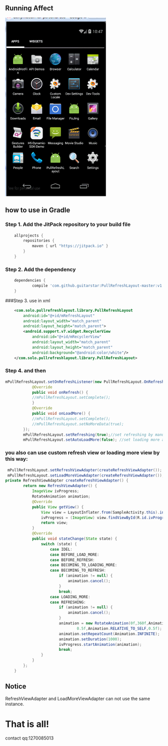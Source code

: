 ## Running Affect
![image](https://github.com/guitarstar/PullRefreshLayout-master/blob/master/screenshot/GIF.gif?raw=true)

## how to use in Gradle

### Step 1. Add the JitPack repository to your build file
```groovy
	allprojects {
		repositories {
			maven { url "https://jitpack.io" }
		}
	}
```
### Step 2. Add the dependency

```groovy
	dependencies {
	        compile 'com.github.guitarstar:PullRefreshLayout-master:v1.0.2'
	}
```
###Step 3. use in xml
```xml
    <com.solo.pullrefreshlayout.library.PullRefreshLayout
        android:id="@+id/mRefreshLayout"
        android:layout_width="match_parent"
        android:layout_height="match_parent">
        <android.support.v7.widget.RecyclerView
            android:id="@+id/mRecyclerView"
            android:layout_width="match_parent"
            android:layout_height="match_parent"
            android:background="@android:color/white"/>
    </com.solo.pullrefreshlayout.library.PullRefreshLayout>
```

### Step 4. and then
```java
mPullRefreshLayout.setOnRefreshListener(new PullRefreshLayout.OnRefreshListener() {
            @Override
            public void onRefresh() {
            //mPullRefreshLayout.setComplete();
            }
            @Override
            public void onLoadMore() {
            //mPullRefreshLayout.setComplete();
            //mPullRefreshLayout.setNoMoreData(true);
        });
        mPullRefreshLayout.setRefreshing(true);//set refreshing by manual
        mPullRefreshLayout.setAutoLoadMore(false); //set loading more auto
```
### you also can use custom refresh view or loading more view by this way:
```java
 mPullRefreshLayout.setRefreshViewAdapter(createRefreshViewAdapter());
 mPullRefreshLayout.setLoadMoreViewAdapter(createRefreshViewAdapter());
private RefreshViewAdapter createRefreshViewAdapter() {
        return new RefreshViewAdapter() {
            ImageView ivProgress;
            RotateAnimation animation;
            @Override
            public View getView() {
                View view = LayoutInflater.from(SampleActivity.this).inflate(R.layout.view_refresh , null);
                ivProgress = (ImageView) view.findViewById(R.id.ivProgress);
                return view;
            }
            @Override
            public void stateChange(State state) {
                switch (state) {
                    case IDEL:
                    case BEFORE_LOAD_MORE:
                    case BEFORE_REFRESH:
                    case BECOMING_TO_LOADING_MORE:
                    case BECOMING_TO_REFRESH:
                        if (animation != null) {
                            animation.cancel();
                        }
                        break;
                    case LOADING_MORE:
                    case REFRESHING:
                        if (animation != null) {
                            animation.cancel();
                        }
                        animation = new RotateAnimation(0f,360f,Animation.RELATIVE_TO_SELF,
                                0.5f,Animation.RELATIVE_TO_SELF,0.5f);
                        animation.setRepeatCount(Animation.INFINITE);
                        animation.setDuration(1000);
                        ivProgress.startAnimation(animation);
                        break;
                }
            }
        };
    }
```
## Notice
 RefreshViewAdapter and LoadMoreViewAdapter can not use the same instance.
# That is all!
contact qq:1270085013